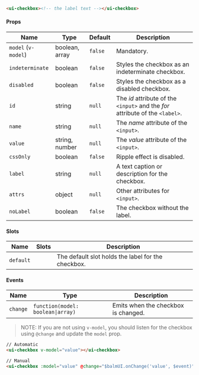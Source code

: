```html
<ui-checkbox><!-- the label text --></ui-checkbox>
```

#### Props

| Name                | Type           | Default | Description                                                                   |
| ------------------- | -------------- | ------- | ----------------------------------------------------------------------------- |
| `model` (`v-model`) | boolean, array | `false` | Mandatory.                                                                    |
| `indeterminate`     | boolean        | `false` | Styles the checkbox as an indeterminate checkbox.                             |
| `disabled`          | boolean        | `false` | Styles the checkbox as a disabled checkbox.                                   |
| `id`                | string         | `null`  | The _id_ attribute of the `<input>` and the _for_ attribute of the `<label>`. |
| `name`              | string         | `null`  | The _name_ attribute of the `<input>`.                                        |
| `value`             | string, number | `null`  | The _value_ attribute of the `<input>`.                                       |
| `cssOnly`           | boolean        | `false` | Ripple effect is disabled.                                                    |
| `label`             | string         | `null`  | A text caption or description for the checkbox.                               |
| `attrs`             | object         | `null`  | Other attributes for `<input>`.                                               |
| `noLabel`           | boolean        | `false` | The checkbox without the label.                                               |

#### Slots

| Name      | Slots | Description                                        |
| --------- | ----- | -------------------------------------------------- |
| `default` |       | The default slot holds the label for the checkbox. |

#### Events

| Name     | Type                              | Description                         |
| -------- | --------------------------------- | ----------------------------------- |
| `change` | `function(model: boolean\|array)` | Emits when the checkbox is changed. |

> NOTE: If you are not using `v-model`, you should listen for the checkbox using `@change` and update the `model` prop.

```html
// Automatic
<ui-checkbox v-model="value"></ui-checkbox>

// Manual
<ui-checkbox :model="value" @change="$balmUI.onChange('value', $event)"></ui-checkbox>
```
